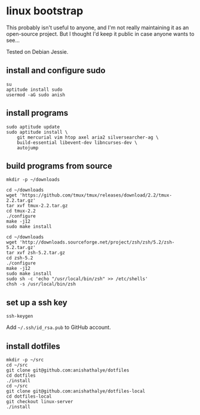 # linux bootstrap

This probably isn't useful to anyone, and I'm not really maintaining it as an
open-source project. But I thought I'd keep it public in case anyone wants to
see...

Tested on Debian Jessie.

## install and configure sudo

```
su
aptitude install sudo
usermod -aG sudo anish
```

## install programs

```
sudo aptitude update
sudo aptitude install \
    git mercurial vim htop axel aria2 silversearcher-ag \
    build-essential libevent-dev libncurses-dev \
    autojump
```

## build programs from source

```
mkdir -p ~/downloads

cd ~/downloads
wget 'https://github.com/tmux/tmux/releases/download/2.2/tmux-2.2.tar.gz'
tar xvf tmux-2.2.tar.gz
cd tmux-2.2
./configure
make -j12
sudo make install

cd ~/downloads
wget 'http://downloads.sourceforge.net/project/zsh/zsh/5.2/zsh-5.2.tar.gz'
tar xvf zsh-5.2.tar.gz
cd zsh-5.2
./configure
make -j12
sudo make install
sudo sh -c 'echo "/usr/local/bin/zsh" >> /etc/shells'
chsh -s /usr/local/bin/zsh
```

## set up a ssh key

```
ssh-keygen
```

Add `~/.ssh/id_rsa.pub` to GitHub account.

## install dotfiles

```
mkdir -p ~/src
cd ~/src
git clone git@github.com:anishathalye/dotfiles
cd dotfiles
./install
cd ~/src
git clone git@github.com:anishathalye/dotfiles-local
cd dotfiles-local
git checkout linux-server
./install
```
